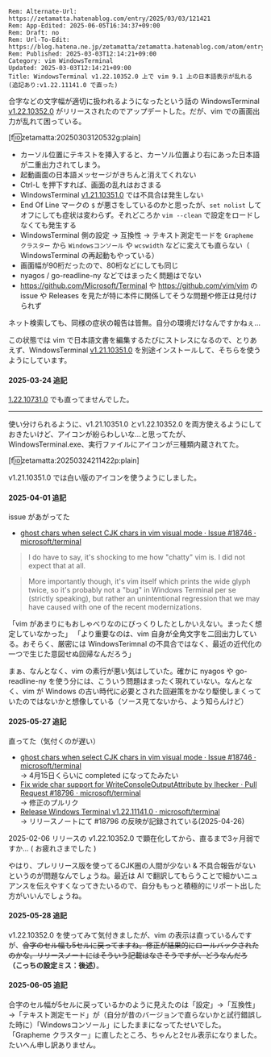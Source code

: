 ```header
Rem: Alternate-Url: https://zetamatta.hatenablog.com/entry/2025/03/03/121421
Rem: App-Edited: 2025-06-05T16:34:37+09:00
Rem: Draft: no
Rem: Url-To-Edit: https://blog.hatena.ne.jp/zetamatta/zetamatta.hatenablog.com/atom/entry/6802418398333345857
Rem: Published: 2025-03-03T12:14:21+09:00
Category: vim WindowsTerminal
Updated: 2025-03-03T12:14:21+09:00
Title: WindowsTerminal v1.22.10352.0 上で vim 9.1 上の日本語表示が乱れる (追記あり:v1.22.11141.0 で直った)
```
合字などの文字幅が適切に扱われるようになったという話の WindowsTerminal [v1.22.10352.0] がリリースされたのでアップデートした。だが、vim での画面出力が乱れて困っている。

[f:id:zetamatta:20250303120532g:plain]

- カーソル位置にテキストを挿入すると、カーソル位置より右にあった日本語が二重出力されてしまう。
- 起動画面の日本語メッセージがきちんと消えてくれない
- Ctrl-L を押下すれば、画面の乱れはおさまる
- WindowsTerminal [v1.21.10351.0] では不具合は発生しない
- End Of Line マークの `$` が悪さをしているのかと思ったが、`set nolist` してオフにしても症状は変わらず。それどころか `vim --clean` で設定をロードしなくても発生する
- WindowsTerminal 側の設定 → 互換性 → テキスト測定モードを `Grapheme クラスター` から `Windowsコンソール` や `wcswidth` などに変えても直らない（ WindowsTerminal の再起動もやっている）
- 画面幅が90桁だったので、80桁などにしても同じ
- nyagos / go-readline-ny などではまったく問題はでない
- https://github.com/Microsoft/Terminal や https://github.com/vim/vim の issue や Releases を見たが特に本件に関係してそうな問題や修正は見付けられず

ネット検索しても、同様の症状の報告は皆無。自分の環境だけなんですかねぇ…

この状態では vim で日本語文書を編集するたびにストレスになるので、とりあえず、WindowsTerminal [v1.21.10351.0] を別途インストールして、そちらを使うようにしています。

[v1.22.10352.0]: https://github.com/microsoft/terminal/releases/tag/v1.22.10352.0
[v1.21.10351.0]: https://github.com/microsoft/terminal/releases/tag/v1.21.10351.0

#### 2025-03-24 追記

[1.22.10731.0] でも直ってませんでした。

---

[1.22.10731.0]: https://github.com/microsoft/terminal/releases/tag/v1.22.10731.0

使い分けられるように、v1.21.10351.0 とv1.22.10352.0 を両方使えるようにしておきたいけど、アイコンが紛らわしいな…と思ってたが、WindowsTerminal.exe、実行ファイルにアイコンが三種類内蔵されてた。

[f:id:zetamatta:20250324211422p:plain]

v1.21.10351.0 では白い版のアイコンを使うようにしました。

#### 2025-04-01 追記

issue があがってた

- [ghost chars when select CJK chars in vim visual mode · Issue #18746 · microsoft/terminal](https://github.com/microsoft/terminal/issues/18746)

> I do have to say, it's shocking to me how "chatty" vim is. I did not expect that at all.  

> More importantly though, it's vim itself which prints the wide glyph twice, so it's probably not a "bug" in Windows Terminal per se (strictly speaking), but rather an unintentional regression that we may have caused with one of the recent modernizations. 

「vim があまりにもおしゃべりなのにびっくりしたとしかいえない。まったく想定していなかった」
「より重要なのは、vim 自身が全角文字を二回出力している。おそらく、厳密には WindowsTerimnal の不具合ではなく、最近の近代化の一つで生じた意図せぬ回帰なんだろう」

まぁ、なんとなく、vim の素行が悪い気はしていた。確かに nyagos や go-readline-ny を使う分には、こういう問題はまったく現れていない。なんとなく、vim が Windows の古い時代に必要とされた回避策をかなり駆使しまくっていたのではないかと想像している（ソース見てないから、よう知らんけど）

#### 2025-05-27 追記

直ってた（気付くのが遅い）

- [ghost chars when select CJK chars in vim visual mode · Issue #18746 · microsoft/terminal](https://github.com/microsoft/terminal/issues/18746)  
    → 4月15日くらいに completed になってたみたい
- [Fix wide char support for WriteConsoleOutputAttribute by lhecker · Pull Request #18796 · microsoft/terminal](https://github.com/microsoft/terminal/pull/18796)  
    → 修正のプルリク
- [Release Windows Terminal v1.22.11141.0 · microsoft/terminal](https://github.com/microsoft/terminal/releases/tag/v1.22.11141.0)  
    → リリースノートにて #18796 の反映が記録されている(2025-04-26)

2025-02-06 リリースの v1.22.10352.0 で顕在化してから、直るまで3ヶ月弱ですか…
( お疲れさまでした )

やはり、プレリリース版を使ってるCJK圏の人間が少ない &amp; 不具合報告がないというのが問題なんでしょうね。最近は AI で翻訳してもらうことで細かいニュアンスを伝えやすくなってきたいるので、自分ももっと積極的にリポート出した方がいいんでしょうね。

#### 2025-05-28 追記

v1.22.10352.0 を使ってみて気付きましたが、vim の表示は直っているんですが、~~合字のセル幅も5セルに戻ってますね。修正が結果的にロールバックされたのかな。リリースノートにはそういう記載はなさそうですが、どうなんだろ~~ __（こっちの設定ミス：後述）__。

#### 2025-06-05 追記

合字のセル幅が5セルに戻っているかのように見えたのは「設定」→「互換性」→「テキスト測定モード」が（自分が昔のバージョンで直らないかと試行錯誤した時に）「Windowsコンソール」にしたままになってたせいでした。「Grapheme クラスター」に直したところ、ちゃんと2セル表示になりました。たいへん申し訳ありません。
